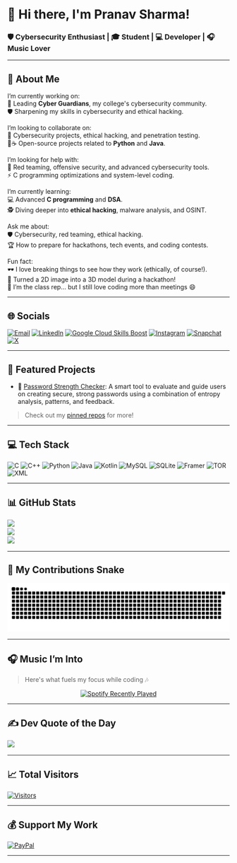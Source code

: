# 👋 Hi there, I'm Pranav Sharma!

### 🛡️ Cybersecurity Enthusiast | 🎓 Student | 💻 Developer | 🎧 Music Lover

---

## 💫 About Me

I’m currently working on:<br>
🚀 Leading **Cyber Guardians**, my college's cybersecurity community.<br>
🛡️ Sharpening my skills in cybersecurity and ethical hacking.<br>

I’m looking to collaborate on:<br>
🔐 Cybersecurity projects, ethical hacking, and penetration testing.<br>
🐍☕ Open-source projects related to **Python** and **Java**.<br>

I’m looking for help with:<br>
🎯 Red teaming, offensive security, and advanced cybersecurity tools.<br>
⚡ C programming optimizations and system-level coding.<br>

I’m currently learning:<br>
💻 Advanced **C programming** and **DSA**.<br>
🕵️ Diving deeper into **ethical hacking**, malware analysis, and OSINT.<br>

Ask me about:<br>
🛡️ Cybersecurity, red teaming, ethical hacking.<br>
🏆 How to prepare for hackathons, tech events, and coding contests.<br>

Fun fact:<br>
🕶️ I love breaking things to see how they work (ethically, of course!).<br>
🎨 Turned a 2D image into a 3D model during a hackathon!<br>
📢 I’m the class rep… but I still love coding more than meetings 😄<br>

---

## 🌐 Socials

[![Email](https://img.shields.io/badge/Email-D14836?logo=gmail&logoColor=white)](mailto:job.pranav.sharma@gmail.com) 
[![LinkedIn](https://img.shields.io/badge/LinkedIn-%230077B5.svg?logo=linkedin&logoColor=white)](https://linkedin.com/in/-pranav--sharma-) 
[![Google Cloud Skills Boost](https://img.shields.io/badge/Google_Cloud_Skills_Boost-4285F4?logo=googlecloud&logoColor=white)](https://www.cloudskillsboost.google/public_profiles/32c6ec09-c065-4e6b-8db1-5e09f2b4fe47)
[![Instagram](https://img.shields.io/badge/Instagram-%23E4405F.svg?logo=Instagram&logoColor=white)](https://instagram.com/pranav_sharma.official)
[![Snapchat](https://img.shields.io/badge/Snapchat-FFFC00?logo=snapchat&logoColor=black)](https://www.snapchat.com/add/pranav.sharma01)
[![X](https://img.shields.io/badge/X-black.svg?logo=X&logoColor=white)](https://x.com/_pranav__sharma) 

---

## 🚀 Featured Projects

- 🔐 [Password Strength Checker](https://github.com/Pranav-Sharma-Official/Password-Strength-Checker): A smart tool to evaluate and guide users on creating secure, strong passwords using a combination of entropy analysis, patterns, and feedback.

> Check out my [pinned repos](https://github.com/Pranav-Sharma-Official?tab=repositories) for more!

---

## 💻 Tech Stack

![C](https://img.shields.io/badge/c-%2300599C.svg?style=plastic&logo=c&logoColor=white)
![C++](https://img.shields.io/badge/c++-%2300599C.svg?style=plastic&logo=c%2B%2B&logoColor=white)
![Python](https://img.shields.io/badge/python-3670A0?style=plastic&logo=python&logoColor=ffdd54)
![Java](https://img.shields.io/badge/java-%23ED8B00.svg?style=plastic&logo=openjdk&logoColor=white)
![Kotlin](https://img.shields.io/badge/kotlin-%237F52FF.svg?style=plastic&logo=kotlin&logoColor=white)
![MySQL](https://img.shields.io/badge/mysql-4479A1.svg?style=plastic&logo=mysql&logoColor=white)
![SQLite](https://img.shields.io/badge/sqlite-%2307405e.svg?style=plastic&logo=sqlite&logoColor=white)
![Framer](https://img.shields.io/badge/Framer-black?style=plastic&logo=framer&logoColor=blue)
![TOR](https://img.shields.io/badge/tor-%237E4798.svg?style=plastic&logo=tor-project&logoColor=white)
![XML](https://img.shields.io/badge/xml-%23e44d26.svg?style=plastic&logo=xml&logoColor=white)

---

## 📊 GitHub Stats

![](https://github-readme-stats.vercel.app/api?username=Pranav-Sharma-Official&theme=transparent&hide_border=false&include_all_commits=true&count_private=true)<br/>
![](https://nirzak-streak-stats.vercel.app/?user=Pranav-Sharma-Official&theme=transparent&hide_border=false)<br/>
![](https://github-readme-stats.vercel.app/api/top-langs/?username=Pranav-Sharma-Official&theme=transparent&hide_border=false&layout=compact)

---

## 🐍 My Contributions Snake

<img src="https://raw.githubusercontent.com/Pranav-Sharma-Official/Pranav-Sharma-Official/output/snake.svg" alt="Snake animation showing contribution graph eating up dots" />

---

## 🎧 Music I’m Into

> Here's what fuels my focus while coding 🎶

<div align="center">
  <a href="https://open.spotify.com/user/31pz42moanit3baehbdw2bebb7yy">
    <img src="https://spotify-recently-played-readme.vercel.app/api?user=31pz42moanit3baehbdw2bebb7yy&count=5&unique=false" alt="Spotify Recently Played" />
  </a>
</div>

---

## ✍️ Dev Quote of the Day

![](https://quotes-github-readme.vercel.app/api?type=horizontal&theme=dark)

---

## 📈 Total Visitors

[![Visitors](https://api.visitorbadge.io/api/visitors?path=https%3A%2F%2Fgithub.com%2Fpranav-sharma-official%2F&label=Visitors&labelColor=%235e5c64&countColor=%23f9c80e)](https://visitorbadge.io/status?path=https%3A%2F%2Fgithub.com%2Fpranav-sharma-official%2F)

---

## 💰 Support My Work

[![PayPal](https://img.shields.io/badge/PayPal-00457C?style=for-the-badge&logo=paypal&logoColor=white)](https://paypal.me/PranavSharmaOfficial)

---
